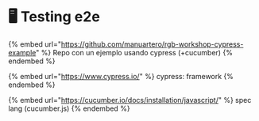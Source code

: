 # 🖥 Testing e2e

{% embed url="https://github.com/manuartero/rgb-workshop-cypress-example" %}
Repo con un ejemplo usando cypress (+cucumber)
{% endembed %}

{% embed url="https://www.cypress.io/" %}
cypress: framework
{% endembed %}

{% embed url="https://cucumber.io/docs/installation/javascript/" %}
spec lang (cucumber.js)
{% endembed %}
